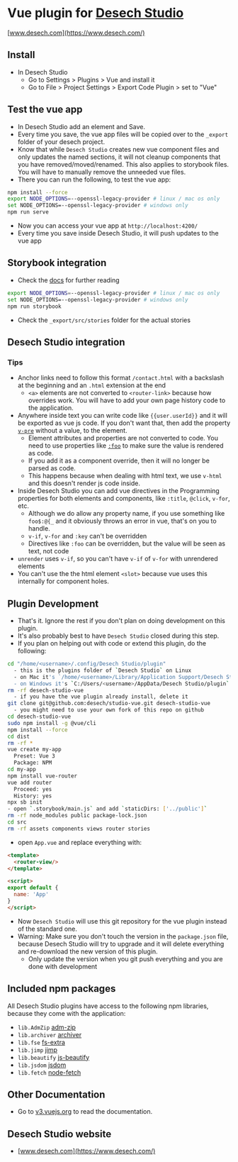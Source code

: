 # Vue plugin for [Desech Studio](https://www.desech.com/)

[www.desech.com](https://www.desech.com/)

## Install

- In Desech Studio
  - Go to Settings > Plugins > Vue and install it
  - Go to File > Project Settings > Export Code Plugin > set to "Vue"

## Test the vue app

- In Desech Studio add an element and Save.
- Every time you save, the vue app files will be copied over to the `_export` folder of your desech project.
- Know that while `Desech Studio` creates new vue component files and only updates the named sections, it will not cleanup components that you have removed/moved/renamed. This also applies to storybook files. You will have to manually remove the unneeded vue files.
- There you can run the following, to test the vue app:

```sh
npm install --force
export NODE_OPTIONS=--openssl-legacy-provider # linux / mac os only
set NODE_OPTIONS=--openssl-legacy-provider # windows only
npm run serve
```

- Now you can access your vue app at `http://localhost:4200/`
- Every time you save inside Desech Studio, it will push updates to the vue app

## Storybook integration

- Check the [docs](https://storybook.js.org/docs/vue/writing-stories/introduction) for further reading

```sh
export NODE_OPTIONS=--openssl-legacy-provider # linux / mac os only
set NODE_OPTIONS=--openssl-legacy-provider # windows only
npm run storybook
```

- Check the `_export/src/stories` folder for the actual stories

## Desech Studio integration

### Tips

- Anchor links need to follow this format `/contact.html` with a backslash at the beginning and an `.html` extension at the end
  - `<a>` elements are not converted to `<router-link>` because how overrides work. You will have to add your own page history code to the application.
- Anywhere inside text you can write code like `{{user.userId}}` and it will be exported as vue js code. If you don't want that, then add the property [`v-pre`](https://v3.vuejs.org/api/directives.html#v-pre) without a value, to the element.
  - Element attributes and properties are not converted to code. You need to use properties like [`:foo`](https://v3.vuejs.org/api/directives.html#v-bind) to make sure the value is rendered as code.
  - If you add it as a component override, then it will no longer be parsed as code.
  - This happens because when dealing with html text, we use `v-html` and this doesn't render js code inside.
- Inside Desech Studio you can add vue directives in the Programming properties for both elements and components, like `:title`, `@click`, `v-for`, etc.
  - Although we do allow any property name, if you use something like `foo$:@{_` and it obviously throws an error in vue, that's on you to handle.
  - `v-if`, `v-for` and `:key` can't be overridden
  - Directives like `:foo` can be overridden, but the value will be seen as text, not code
- `unrender` uses `v-if`, so you can't have `v-if` of `v-for` with unrendered elements
- You can't use the the html element `<slot>` because vue uses this internally for component holes.

## Plugin Development

- That's it. Ignore the rest if you don't plan on doing development on this plugin.
- It's also probably best to have `Desech Studio` closed during this step.
- If you plan on helping out with code or extend this plugin, do the following:

```sh
cd "/home/<username>/.config/Desech Studio/plugin"
  - this is the plugins folder of `Desech Studio` on Linux
  - on Mac it's `/home/<username>/Library/Application Support/Desech Studio/plugin`
  - on Windows it's `C:/Users/<username>/AppData/Desech Studio/plugin`
rm -rf desech-studio-vue
  - if you have the vue plugin already install, delete it
git clone git@github.com:desech/studio-vue.git desech-studio-vue
  - you might need to use your own fork of this repo on github
cd desech-studio-vue
sudo npm install -g @vue/cli
npm install --force
cd dist
rm -rf *
vue create my-app
  Preset: Vue 3
  Package: NPM
cd my-app
npm install vue-router
vue add router
  Proceed: yes
  History: yes
npx sb init
- open `.storybook/main.js` and add `staticDirs: ['../public']`
rm -rf node_modules public package-lock.json
cd src
rm -rf assets components views router stories
```

- open `App.vue` and replace everything with:
```html
<template>
  <router-view/>
</template>

<script>
export default {
  name: 'App'
}
</script>
```

- Now `Desech Studio` will use this git repository for the vue plugin instead of the standard one.
- Warning: Make sure you don't touch the version in the `package.json` file, because Desech Studio will try to upgrade and it will delete everything and re-download the new version of this plugin.
  - Only update the version when you git push everything and you are done with development

## Included npm packages

All Desech Studio plugins have access to the following npm libraries, because they come with the application:
- `lib.AdmZip` [adm-zip](https://www.npmjs.com/package/adm-zip)
- `lib.archiver` [archiver](https://www.npmjs.com/package/archiver)
- `lib.fse` [fs-extra](https://www.npmjs.com/package/fs-extra)
- `lib.jimp` [jimp](https://www.npmjs.com/package/jimp)
- `lib.beautify` [js-beautify](https://www.npmjs.com/package/js-beautify)
- `lib.jsdom` [jsdom](https://www.npmjs.com/package/jsdom)
- `lib.fetch` [node-fetch](https://www.npmjs.com/package/node-fetch)

## Other Documentation

- Go to [v3.vuejs.org](https://v3.vuejs.org/guide/introduction.html#what-is-vue-js) to read the documentation.


## Desech Studio website

 - [www.desech.com](https://www.desech.com/)
